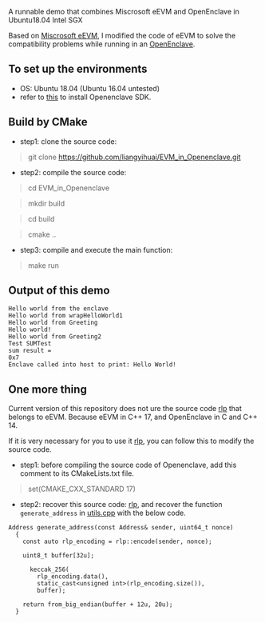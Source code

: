 A runnable demo that combines Miscrosoft eEVM and OpenEnclave in Ubuntu18.04 Intel SGX

Based on [Miscrosoft eEVM](https://github.com/microsoft/eEVM), I modified the code of eEVM to solve the compatibility problems while running in an [OpenEnclave](https://github.com/openenclave/openenclave). 

## To set up the environments
- OS: Ubuntu 18.04 (Ubuntu 16.04 untested)
- refer to [this](https://github.com/openenclave/openenclave/blob/master/docs/GettingStartedDocs/install_oe_sdk-Ubuntu_18.04.md) to install Openenclave SDK.

## Build by CMake

- step1: clone the source code:
> git clone https://github.com/liangyihuai/EVM_in_Openenclave.git

- step2: compile the source code:
> cd EVM_in_Openenclave

> mkdir build

> cd build

> cmake ..

- step3: compile and execute the main function:
> make run

## Output of this demo

```
Hello world from the enclave
Hello world from wrapHelloWorld1
Hello world from Greeting
Hello world!
Hello world from Greeting2
Test SUMTest
sum result = 
0x7
Enclave called into host to print: Hello World!
```
## One more thing
Current version of this repository does not ure the source code [rlp](https://github.com/liangyihuai/EVM_in_Openenclave/blob/master/enclave/eEVM/rlp.h) that belongs to eEVM. Because eEVM in C++ 17, and OpenEnclave in C and C++ 14. 

If it is very necessary for you to use it  [rlp](https://github.com/liangyihuai/EVM_in_Openenclave/blob/master/enclave/eEVM/rlp.h), you can follow this to modify the source code.

- step1: before compiling the source code of Openenclave, add this comment to its CMakeLists.txt file. 
> set(CMAKE_CXX_STANDARD 17)

- step2: 
recover this source code: [rlp](https://github.com/liangyihuai/EVM_in_Openenclave/blob/master/enclave/eEVM/rlp.h), and recover the function `generate_address` in [utils.cpp](https://github.com/liangyihuai/EVM_in_Openenclave/blob/master/enclave/eEVM/util.cpp) with the below code.
```
Address generate_address(const Address& sender, uint64_t nonce)
  {
    const auto rlp_encoding = rlp::encode(sender, nonce);

    uint8_t buffer[32u];

      keccak_256(
        rlp_encoding.data(),
        static_cast<unsigned int>(rlp_encoding.size()),
        buffer);

    return from_big_endian(buffer + 12u, 20u);
  }
```



